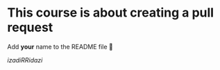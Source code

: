 # This course is about creating a pull request
Add **your** name to the README file :scroll:

_izadiRRidazi_
